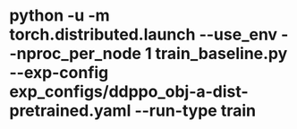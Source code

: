 # python -u -m torch.distributed.launch --use_env --nproc_per_node 1 train_baseline.py --exp-config exp_configs/ddppo_obj-a-dist-pretrained.yaml --run-type train

